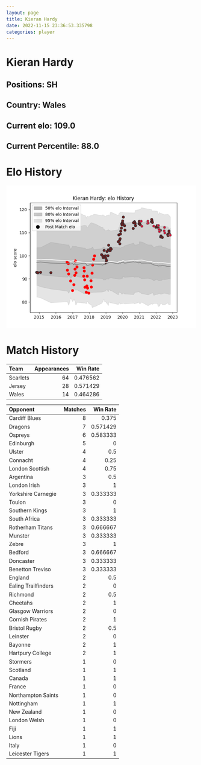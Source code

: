 ```yaml
---  
layout: page  
title: Kieran Hardy  
date: 2022-11-15 23:36:53.335798  
categories: player  
---
```

# Kieran Hardy

## Positions: SH

## Country: Wales

## Current elo: 109.0

## Current Percentile: 88.0

# Elo History


![elo history](history_KieranHardy.png)
# Match History


| Team     |   Appearances |   Win Rate |
|:---------|--------------:|-----------:|
| Scarlets |            64 |   0.476562 |
| Jersey   |            28 |   0.571429 |
| Wales    |            14 |   0.464286 |

| Opponent            |   Matches |   Win Rate |
|:--------------------|----------:|-----------:|
| Cardiff Blues       |         8 |   0.375    |
| Dragons             |         7 |   0.571429 |
| Ospreys             |         6 |   0.583333 |
| Edinburgh           |         5 |   0        |
| Ulster              |         4 |   0.5      |
| Connacht            |         4 |   0.25     |
| London Scottish     |         4 |   0.75     |
| Argentina           |         3 |   0.5      |
| London Irish        |         3 |   1        |
| Yorkshire Carnegie  |         3 |   0.333333 |
| Toulon              |         3 |   0        |
| Southern Kings      |         3 |   1        |
| South Africa        |         3 |   0.333333 |
| Rotherham Titans    |         3 |   0.666667 |
| Munster             |         3 |   0.333333 |
| Zebre               |         3 |   1        |
| Bedford             |         3 |   0.666667 |
| Doncaster           |         3 |   0.333333 |
| Benetton Treviso    |         3 |   0.333333 |
| England             |         2 |   0.5      |
| Ealing Trailfinders |         2 |   0        |
| Richmond            |         2 |   0.5      |
| Cheetahs            |         2 |   1        |
| Glasgow Warriors    |         2 |   0        |
| Cornish Pirates     |         2 |   1        |
| Bristol Rugby       |         2 |   0.5      |
| Leinster            |         2 |   0        |
| Bayonne             |         2 |   1        |
| Hartpury College    |         2 |   1        |
| Stormers            |         1 |   0        |
| Scotland            |         1 |   1        |
| Canada              |         1 |   1        |
| France              |         1 |   0        |
| Northampton Saints  |         1 |   0        |
| Nottingham          |         1 |   1        |
| New Zealand         |         1 |   0        |
| London Welsh        |         1 |   0        |
| Fiji                |         1 |   1        |
| Lions               |         1 |   1        |
| Italy               |         1 |   0        |
| Leicester Tigers    |         1 |   1        |
